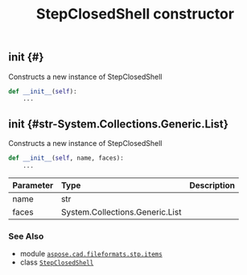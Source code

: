 ﻿---
title: StepClosedShell constructor
second_title: Aspose.CAD for Python via .NET API References
description: 
type: docs
weight: 10
url: /python-net/aspose.cad.fileformats.stp.items/stepclosedshell/__init__/
is_root: false
---

## __init__ {#}

Constructs a new instance of StepClosedShell



```python
def __init__(self):
    ...
```




## __init__ {#str-System.Collections.Generic.List<StepFace>}

Constructs a new instance of StepClosedShell



```python
def __init__(self, name, faces):
    ...
```


| Parameter | Type | Description |
| :- | :- | :- |
| name | str |  |
| faces | System.Collections.Generic.List<StepFace> |  |



### See Also
* module [`aspose.cad.fileformats.stp.items`](../../)
* class [`StepClosedShell`](/cad/python-net/aspose.cad.fileformats.stp.items/stepclosedshell)
